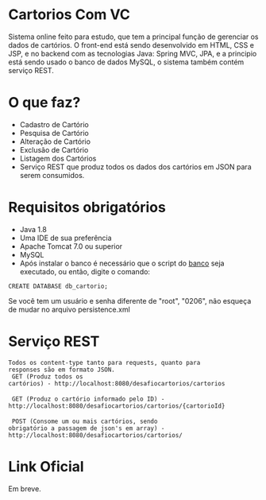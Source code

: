 # Cartorios Com VC
Sistema online feito para estudo, que tem a principal função de gerenciar os dados de cartórios. O front-end está sendo desenvolvido em HTML, CSS e JSP, e no backend com as tecnologias Java: Spring MVC, JPA, e a principio está sendo usado o banco de dados MySQL, o sistema também contém serviço REST.

# O que faz?
 - Cadastro de Cartório
 - Pesquisa de Cartório
 - Alteração de Cartório
 - Exclusão de Cartório
 - Listagem dos Cartórios
 - Serviço REST que produz todos os dados dos cartórios em JSON para serem consumidos.

# Requisitos obrigatórios
 - Java 1.8
 - Uma IDE de sua preferência
 - Apache Tomcat 7.0 ou superior
 - MySQL
 - Após instalar o banco é necessário que o script do [banco](https://github.com/hiranneri/cartorio/tree/master/docs) seja executado, ou então, digite o comando:

  <code>CREATE DATABASE db_cartorio;</code>

Se você tem um usuário e senha diferente de "root", "0206", não esqueça de mudar no arquivo persistence.xml

# Serviço REST

<code>Todos os content-type tanto para requests, quanto para responses são em formato JSON. </code>
</br>
<code> 
GET (Produz todos os cartórios) - http://localhost:8080/desafiocartorios/cartorios
</code></br>
<code>
GET (Produz o cartório informado pelo ID) - http://localhost:8080/desafiocartorios/cartorios/{cartorioId}
</code></br>
<code>
POST (Consome um ou mais cartórios, sendo obrigatório a passagem de json's em array) - http://localhost:8080/desafiocartorios/cartorios/
</code></br>

# Link Oficial

Em breve.

